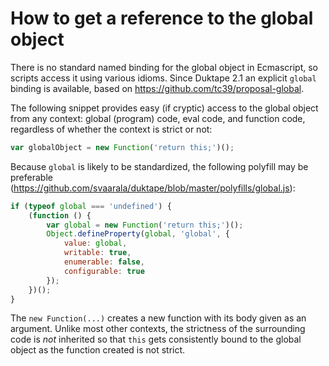 # How to get a reference to the global object

There is no standard named binding for the global object in Ecmascript, so
scripts access it using various idioms.  Since Duktape 2.1 an explicit
`global` binding is available, based on <https://github.com/tc39/proposal-global>.

The following snippet provides easy (if cryptic) access to the global object
from any context: global (program) code, eval code, and function code,
regardless of whether the context is strict or not:

```js
var globalObject = new Function('return this;')();
```

Because `global` is likely to be standardized, the following polyfill may be
preferable (https://github.com/svaarala/duktape/blob/master/polyfills/global.js):

```js
if (typeof global === 'undefined') {
    (function () {
        var global = new Function('return this;')();
        Object.defineProperty(global, 'global', {
            value: global,
            writable: true,
            enumerable: false,
            configurable: true
        });
    })();
}
```

The `new Function(...)` creates a new function with its body given as an
argument.  Unlike most other contexts, the strictness of the surrounding
code is *not* inherited so that `this` gets consistently bound to the
global object as the function created is not strict.
